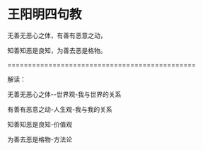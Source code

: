 # 王阳明四句教

无善无恶心之体，有善有恶意之动，

知善知恶是良知，为善去恶是格物。

==============================================

解读：

无善无恶心之体--世界观-我与世界的关系

有善有恶意之动-人生观-我与我的关系

知善知恶是良知-价值观

为善去恶是格物-方法论